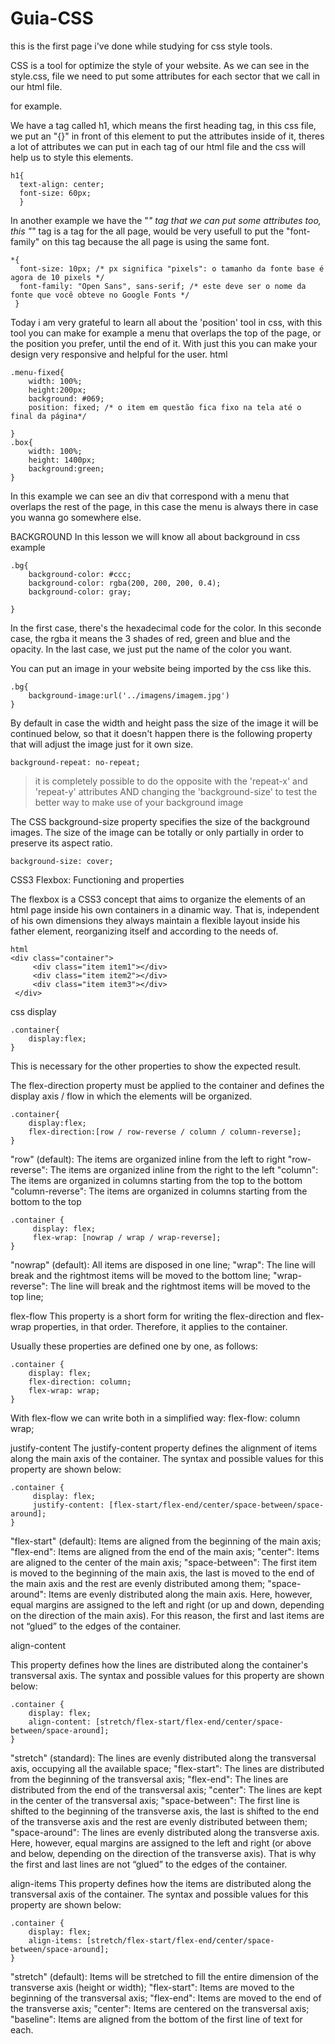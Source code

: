 # Guia-CSS

this is the first page i've done while studying for css style tools.

CSS is a tool for optimize the style of your website. As we can see in the style.css, file we need to put some attributes for each sector that we call in our html file.

for example.

We have a tag called h1, which means the first heading tag, in this css file, we put an "{}" in front of this element to put the attributes inside of it, theres a lot of attributes we can put in each tag of our html file and the css will help us to style this elements. 
    
    h1{
      text-align: center;
      font-size: 60px;
      }

In another example we have the "*" tag that we can put some attributes too, this "*" tag is a tag for the all page, would be very usefull to put the "font-family" on this tag because the all page is using the same font.

    *{
      font-size: 10px; /* px significa "pixels": o tamanho da fonte base é agora de 10 pixels */ 
      font-family: "Open Sans", sans-serif; /* este deve ser o nome da fonte que você obteve no Google Fonts */ 
     }

Today i am very grateful to learn all about the 'position' tool in css, with this tool you can make for example a menu that overlaps the top of the page, or the position you prefer, until the end of it. With just this you can make your design very responsive and helpful for the user.
    html
    
    .menu-fixed{
	    width: 100%;
	    height:200px;
	    background: #069;
	    position: fixed; /* o item em questão fica fixo na tela até o final da página*/

    }	
    .box{
	    width: 100%;
        height: 1400px;
	    background:green;
    }
    
In this example we can see an div that correspond with a menu that overlaps the rest of the page, in this case the menu is always there in case you wanna go somewhere else.

BACKGROUND
In this lesson we will know all about background in css
example

	.bg{
		background-color: #ccc;
		background-color: rgba(200, 200, 200, 0.4); 
		background-color: gray;

	}
In the first case, there's the hexadecimal code for the color.
In this seconde case, the rgba it means the 3 shades of red, green and blue and the opacity.
In the last case, we just put the name of the color you want.

You can put an image in your website being imported by the css like this.
	
	.bg{
		background-image:url('../imagens/imagem.jpg')
	}

By default in case the width and height pass the size of the image it will be continued below, so that it doesn't happen there is the following property that will adjust the image just for it own size.	
	
	background-repeat: no-repeat;
	
<blockquote>it is completely possible to do the opposite with the 'repeat-x' and 'repeat-y' attributes AND changing the 'background-size' to test the better way to make use of your background image</blockquote>

The CSS background-size property specifies the size of the background images. The size of the image can be totally or only partially in order to preserve its aspect ratio.	
	
	background-size: cover;

CSS3 Flexbox: Functioning and properties
             
   The flexbox is a CSS3 concept that aims to organize the elements of an html page inside his own containers in a dinamic way. That is, independent of his own dimensions they always maintain a flexible layout inside his father element, reorganizing itself and according to the needs of.

	html
	<div class="container">
	     <div class="item item1"></div>
	     <div class="item item2"></div>
	     <div class="item item3"></div>
	 </div>

css
display

	.container{
	    display:flex;
	}

This is necessary for the other properties to show the expected result.

The flex-direction property must be applied to the container and defines the display axis / flow in which the elements will be organized.

	.container{
	    display:flex;
	    flex-direction:[row / row-reverse / column / column-reverse];
	}	
   "row" (default): The items are organized inline from the left to right 
   "row-reverse": The items are organized inline from the right to the left
   "column":  The items are organized in columns starting from the top to the bottom
   "column-reverse": The items are organized in columns starting from the bottom to the top
        

	.container {
	     display: flex;
	     flex-wrap: [nowrap / wrap / wrap-reverse]; 
	}
"nowrap" (default): All items are disposed in one line;
"wrap": The line will break and the rightmost items will be moved to the bottom line;
"wrap-reverse": The line will break and the rightmost items will be moved to the top line;


flex-flow
This property is a short form for writing the flex-direction and flex-wrap properties, in that order. Therefore, it applies to the container.

Usually these properties are defined one by one, as follows:

	.container {
	    display: flex;
	    flex-direction: column;
	    flex-wrap: wrap;
	}

With flex-flow we can write both in a simplified way:
    flex-flow: column wrap;

justify-content
The justify-content property defines the alignment of items along the main axis of the container. The syntax and possible values ​​for this property are shown below:
	
	.container {
	     display: flex;
	     justify-content: [flex-start/flex-end/center/space-between/space-around];
	}
"flex-start" (default): Items are aligned from the beginning of the main axis;
"flex-end": Items are aligned from the end of the main axis;
"center": Items are aligned to the center of the main axis;
"space-between": The first item is moved to the beginning of the main axis, the last is moved to the end of the main axis and the rest are evenly distributed among them;
"space-around": Items are evenly distributed along the main axis. Here, however, equal margins are assigned to the left and right (or up and down, depending on the direction of the main axis). For this reason, the first and last items are not “glued” to the edges of the container.

align-content

This property defines how the lines are distributed along the container's transversal axis. The syntax and possible values for this property are shown below:
	
	.container {
	    display: flex;
	    align-content: [stretch/flex-start/flex-end/center/space-between/space-around];
	}
    
"stretch" (standard): The lines are evenly distributed along the transversal axis, occupying all the available space;
"flex-start": The lines are distributed from the beginning of the transversal axis;
"flex-end": The lines are distributed from the end of the transversal axis;
"center": The lines are kept in the center of the transversal axis;
"space-between": The first line is shifted to the beginning of the transverse axis, the last is shifted to the end of the transverse axis and the rest are evenly distributed between them;
"space-around": The lines are evenly distributed along the transverse axis. Here, however, equal margins are assigned to the left and right (or above and below, depending on the direction of the transverse axis). That is why the first and last lines are not “glued” to the edges of the container.

align-items
This property defines how the items are distributed along the transversal axis of the container. The syntax and possible values for this property are shown below:
	
	.container {
	    display: flex;
	    align-items: [stretch/flex-start/flex-end/center/space-between/space-around];
	}

"stretch" (default): Items will be stretched to fill the entire dimension of the transverse axis (height or width);
"flex-start": Items are moved to the beginning of the transversal axis;
"flex-end": Items are moved to the end of the transverse axis;
"center": Items are centered on the transversal axis;
"baseline": Items are aligned from the bottom of the first line of text for each.

